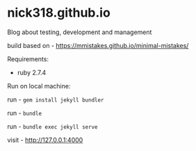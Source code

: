 # nick318.github.io
Blog about testing, development and management

build based on - https://mmistakes.github.io/minimal-mistakes/

Requirements:
- ruby 2.7.4

Run on local machine:

run - `gem install jekyll bundler`

run - `bundle`

run - `bundle exec jekyll serve`

visit - http://127.0.0.1:4000
